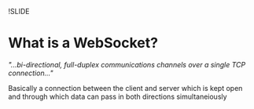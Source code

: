 !SLIDE

# What is a WebSocket?

_"...bi-directional, full-duplex communications channels over a single TCP connection..."_

Basically a connection between the client and server which is kept open and through which data can pass in both directions simultaneiously
